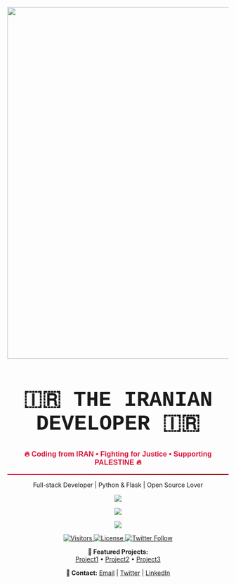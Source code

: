 <!-- 🇮🇷 پرچم ایران بزرگ بالا -->
<p align="center">
  <img src="https://upload.wikimedia.org/wikipedia/commons/c/ca/Flag_of_Iran.svg" width="800" />
</p>

<!-- 🔥 تیتر اصلی -->
<h1 align="center" style="font-weight: bold; font-size: 48px; font-family: 'Courier New', monospace;">
  🇮🇷 THE IRANIAN DEVELOPER 🇮🇷
</h1>
<h3 align="center" style="color: crimson; font-family: 'Arial', sans-serif;">
  🔥 Coding from IRAN • Fighting for Justice • Supporting PALESTINE 🔥
</h3>

<hr style="border: none; height: 2px; background: linear-gradient(to right, crimson, darkred);" />

<!-- 👨‍💻 معرفی شخصی -->
<p align="center">
  Full-stack Developer | Python & Flask | Open Source Lover
</p>

<!-- 📈 آمار مشارکت‌ها -->
<p align="center">
  <img src="https://streak-stats.demolab.com/?user=MrAAQPy&theme=radical&hide_border=true&border_radius=10" />
</p>

<!-- 📊 وضعیت کلی گیت‌هاب -->
<p align="center">
  <img src="https://github-readme-stats.vercel.app/api?username=MrAAQPy&show_icons=true&theme=radical&hide_border=true&border_radius=10" />
</p>

<!-- 🔠 زبان‌های محبوب -->
<p align="center">
  <img src="https://github-readme-stats.vercel.app/api/top-langs/?username=MrAAQPy&layout=normal&theme=radical&hide_border=true&border_radius=10" />
</p>

<!-- 🎖️ Badges -->
<p align="center">
  <a href="https://github.com/MrAAQPy">
    <img src="https://visitor-badge.laobi.icu/badge?page_id=MrAAQPy" alt="Visitors" />
  </a>
  <a href="https://github.com/MrAAQPy/repo">
    <img src="https://img.shields.io/github/license/MrAAQPy/repo" alt="License" />
  </a>
  <a href="https://twitter.com/MrAAQPy">
    <img src="https://img.shields.io/twitter/follow/MrAAQPy?style=social" alt="Twitter Follow" />
  </a>
</p>

<!-- 🚀 Featured Projects -->
<p align="center">
  <b>🚀 Featured Projects:</b><br>
  <a href="https://github.com/MrAAQPy/Project1">Project1</a> • 
  <a href="https://github.com/MrAAQPy/Project2">Project2</a> • 
  <a href="https://github.com/MrAAQPy/Project3">Project3</a>
</p>

<!-- 💌 Contact -->
<p align="center">
  <b>💌 Contact:</b> 
  <a href="mailto:your-email@example.com">Email</a> | 
  <a href="https://twitter.com/MrAAQPy">Twitter</a> | 
  <a href="https://linkedin.com/in/YourLinkedIn">LinkedIn</a>
</p>
